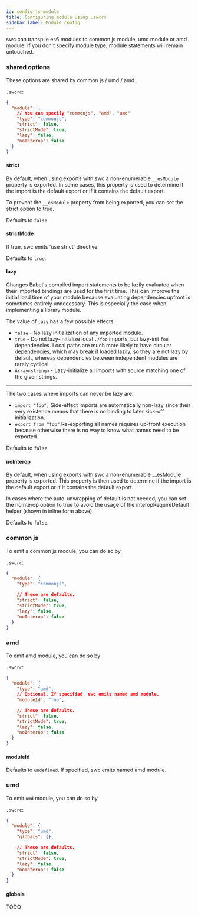 ```yaml
---
id: config-js-module
title: Configuring module using .swcrc
sidebar_label: Module config
---
```


swc can transpile es6 modules to common js module, umd module or amd module.
If you don't specify module type, module statements will remain untouched.

### shared options

These options are shared by common js / umd / amd.

`.swcrc`:

```json
{
  "module": {
    // You can specify "commonjs", "amd", "umd"
    "type": "commonjs",
    "strict": false,
    "strictMode": true,
    "lazy": false,
    "noInterop": false
  }
}
```

#### strict

By default, when using exports with swc a non-enumerable `__esModule` property is exported. In some cases, this property is used to determine if the import is the default export or if it contains the default export.

To prevent the `__esModule` property from being exported, you can set the strict option to true.

Defaults to `false`.

#### strictMode

If true, swc emits 'use strict' directive.

Defaults to `true`.

#### lazy

Changes Babel's compiled import statements to be lazily evaluated when their imported bindings are used for the first time. This can improve the initial load time of your module because evaluating dependencies upfront is sometimes entirely unnecessary. This is especially the case when implementing a library module.

The value of `lazy` has a few possible effects:

- `false` - No lazy initialization of any imported module.
- `true` - Do not lazy-initialize local `./foo` imports, but lazy-init `foo` dependencies.
  Local paths are much more likely to have circular dependencies, which may break if loaded lazily,
  so they are not lazy by default, whereas dependencies between independent modules are rarely cyclical.
- `Array<string>` - Lazy-initialize all imports with source matching one of the given strings.

---

The two cases where imports can never be lazy are:

- `import "foo";`
  Side-effect imports are automatically non-lazy since their very existence means that there is no binding to later kick-off initialization.
- `export from "foo"`
  Re-exporting all names requires up-front execution because otherwise there is no
  way to know what names need to be exported.

Defaults to `false`.

#### noInterop

By default, when using exports with swc a non-enumerable \_\_esModule property is exported.
This property is then used to determine if the import is the default export or if it contains the default export.

In cases where the auto-unwrapping of default is not needed, you can set the noInterop option to true to avoid the usage of the interopRequireDefault helper (shown in inline form above).

Defaults to `false`.

### common js

To emit a common js module, you can do so by

`.swcrc`:

```json
{
  "module": {
    "type": "commonjs",

    // These are defaults.
    "strict": false,
    "strictMode": true,
    "lazy": false,
    "noInterop": false
  }
}
```

### amd

To emit amd module, you can do so by

`.swcrc`:

```json
{
  "module": {
    "type": "amd",
    // Optional. If specified, swc emits named amd module.
    "moduleId": "foo",

    // These are defaults.
    "strict": false,
    "strictMode": true,
    "lazy": false,
    "noInterop": false
  }
}
```

#### moduleId

Defaults to `undefined`. If specified, swc emits named amd module.

### umd

To emit `umd` module, you can do so by

`.swcrc`:

```json
{
  "module": {
    "type": "umd",
    "globals": {},

    // These are defaults.
    "strict": false,
    "strictMode": true,
    "lazy": false,
    "noInterop": false
  }
}
```

#### globals

TODO

